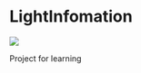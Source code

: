 # LightInfomation



[![](https://img.shields.io/badge/Progress-In%20Preparation-%23ff69b4)](https://github.com/Cloudwhile/LightInfomation/)

Project for learning
